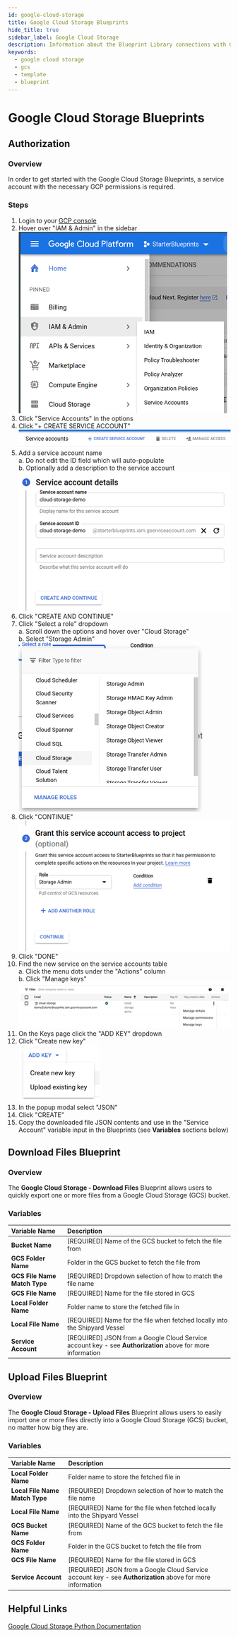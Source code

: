 ```yaml
---
id: google-cloud-storage
title: Google Cloud Storage Blueprints
hide_title: true
sidebar_label: Google Cloud Storage
description: Information about the Blueprint Library connections with Google Cloud Storage.
keywords:
  - google cloud storage
  - gcs
  - template
  - blueprint
---
```


# Google Cloud Storage Blueprints

## Authorization

### Overview

In order to get started with the Google Cloud Storage Blueprints, a service account with the necessary GCP permissions is required.

### Steps

1. Login to your [GCP console](https://console.cloud.google.com/)  
2. Hover over "IAM & Admin" in the sidebar  
	![IAM Service Accounts sidebar](../.gitbook/assets/iam-service-accounts-sidebar-selection.png)  
3. Click "Service Accounts" in the options  
4. Click "+ CREATE SERVICE ACCOUNT"  
	![Create service account button](../.gitbook/assets/create-service-account-button.png)  
5. Add a service account name  
	a. Do not edit the ID field which will auto-populate  
	b. Optionally add a description to the service account  
	![Add service account name](../.gitbook/assets/cloud-storage-service-account-name.png)  
6. Click "CREATE AND CONTINUE"  
7. Click "Select a role" dropdown  
	a. Scroll down the options and hover over "Cloud Storage"  
	b. Select "Storage Admin"  
	![Add Cloud Storage role](../.gitbook/assets/cloud-storage-role-cloud-storage-storage-admin-selection.png)  
8. Click "CONTINUE"  
	![Role](../.gitbook/assets/cloud-storage-role-selection.png)  
10. Click "DONE"  
11. Find the new service on the service accounts table  
	a. Click the menu dots under the "Actions" column  
	b. Click "Manage keys"  
	![Service accounts table](../.gitbook/assets/cloud-storage-service-accounts-table-manage-keys-dropdown.png)  
12. On the Keys page click the "ADD KEY" dropdown  
13. Click "Create new key"  
	![Create key dropdown button](../.gitbook/assets/service-account-add-key-button.png)  
14. In the popup modal select "JSON"  
15. Click "CREATE"  
16. Copy the downloaded file JSON contents and use in the "Service Account" variable input in the Blueprints (see **Variables** sections below)  

## Download Files Blueprint

### Overview

The **Google Cloud Storage - Download Files** Blueprint allows users to quickly export one or more files from a Google Cloud Storage (GCS) bucket.

### Variables

| Variable Name | Description |
|:---|:---|
| **Bucket Name** | [REQUIRED] Name of the GCS bucket to fetch the file from |
| **GCS Folder Name** | Folder in the GCS bucket to fetch the file from |
| **GCS File Name Match Type** | [REQUIRED] Dropdown selection of how to match the file name |
| **GCS File Name** | [REQUIRED] Name for the file stored in GCS |
| **Local Folder Name** | Folder name to store the fetched file in |
| **Local File Name** | [REQUIRED] Name for the file when fetched locally into the Shipyard Vessel |
| **Service Account** | [REQUIRED] JSON from a Google Cloud Service account key - see **Authorization** above for more information |

## Upload Files Blueprint

### Overview

The **Google Cloud Storage - Upload Files** Blueprint allows users to easily import one or more files directly into a Google Cloud Storage (GCS) bucket, no matter how big they are.

### Variables

| Variable Name | Description |
|:---|:---|
| **Local Folder Name** | Folder name to store the fetched file in |
| **Local File Name Match Type** | [REQUIRED] Dropdown selection of how to match the file name |
| **Local File Name** | [REQUIRED] Name for the file when fetched locally into the Shipyard Vessel |
| **GCS Bucket Name** | [REQUIRED] Name of the GCS bucket to fetch the file from |
| **GCS Folder Name** | Folder in the GCS bucket to fetch the file from |
| **GCS File Name** | [REQUIRED] Name for the file stored in GCS |
| **Service Account** | [REQUIRED] JSON from a Google Cloud Service account key - see **Authorization** above for more information |

## Helpful Links

[Google Cloud Storage Python Documentation](https://cloud.google.com/storage/docs/reference/libraries#client-libraries-install-python)

